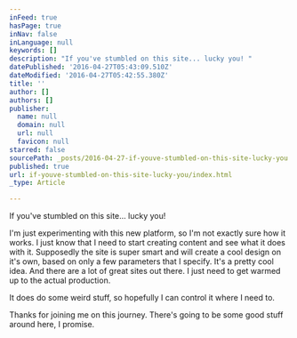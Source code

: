 ```yaml
---
inFeed: true
hasPage: true
inNav: false
inLanguage: null
keywords: []
description: "If you've stumbled on this site... lucky you! "
datePublished: '2016-04-27T05:43:09.510Z'
dateModified: '2016-04-27T05:42:55.380Z'
title: ''
author: []
authors: []
publisher:
  name: null
  domain: null
  url: null
  favicon: null
starred: false
sourcePath: _posts/2016-04-27-if-youve-stumbled-on-this-site-lucky-you.md
published: true
url: if-youve-stumbled-on-this-site-lucky-you/index.html
_type: Article

---
```

If you've stumbled on this site... lucky you! 

I'm just experimenting with this new platform, so I'm not exactly sure how it works. I just know that I need to start creating content and see what it does with it. Supposedly the site is super smart and will create a cool design on it's own, based on only a few parameters that I specify. It's a pretty cool idea. And there are a lot of great sites out there. I just need to get warmed up to the actual production.

It does do some weird stuff, so hopefully I can control it where I need to.

Thanks for joining me on this journey. There's going to be some good stuff around here, I promise.